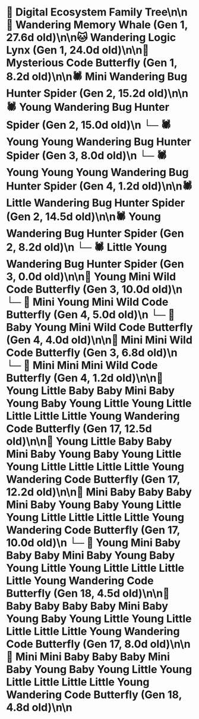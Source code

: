 # 🌳 Digital Ecosystem Family Tree\n\n🐋 Wandering Memory Whale (Gen 1, 27.6d old)\n\n🐱 Wandering Logic Lynx (Gen 1, 24.0d old)\n\n🦋 Mysterious Code Butterfly (Gen 1, 8.2d old)\n\n🕷️ Mini Wandering Bug Hunter Spider (Gen 2, 15.2d old)\n\n🕷️ Young Wandering Bug Hunter Spider (Gen 2, 15.0d old)\n  └─ 🕷️ Young Young Wandering Bug Hunter Spider (Gen 3, 8.0d old)\n    └─ 🕷️ Young Young Young Wandering Bug Hunter Spider (Gen 4, 1.2d old)\n\n🕷️ Little Wandering Bug Hunter Spider (Gen 2, 14.5d old)\n\n🕷️ Young Wandering Bug Hunter Spider (Gen 2, 8.2d old)\n  └─ 🕷️ Little Young Wandering Bug Hunter Spider (Gen 3, 0.0d old)\n\n🦋 Young Mini Wild Code Butterfly (Gen 3, 10.0d old)\n  └─ 🦋 Mini Young Mini Wild Code Butterfly (Gen 4, 5.0d old)\n  └─ 🦋 Baby Young Mini Wild Code Butterfly (Gen 4, 4.0d old)\n\n🦋 Mini Mini Wild Code Butterfly (Gen 3, 6.8d old)\n  └─ 🦋 Mini Mini Mini Wild Code Butterfly (Gen 4, 1.2d old)\n\n🦋 Young Little Baby Baby Mini Baby Young Baby Young Little Young Little Little Little Little Young Wandering Code Butterfly (Gen 17, 12.5d old)\n\n🦋 Young Little Baby Baby Mini Baby Young Baby Young Little Young Little Little Little Little Young Wandering Code Butterfly (Gen 17, 12.2d old)\n\n🦋 Mini Baby Baby Baby Mini Baby Young Baby Young Little Young Little Little Little Little Young Wandering Code Butterfly (Gen 17, 10.0d old)\n  └─ 🦋 Young Mini Baby Baby Baby Mini Baby Young Baby Young Little Young Little Little Little Little Young Wandering Code Butterfly (Gen 18, 4.5d old)\n\n🦋 Baby Baby Baby Baby Mini Baby Young Baby Young Little Young Little Little Little Little Young Wandering Code Butterfly (Gen 17, 8.0d old)\n\n🦋 Mini Mini Baby Baby Baby Mini Baby Young Baby Young Little Young Little Little Little Little Young Wandering Code Butterfly (Gen 18, 4.8d old)\n\n